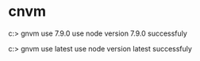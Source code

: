 # cnvm

c:\> gnvm use 7.9.0
use node version 7.9.0 successfuly

c:\> gnvm use latest
use node version latest successfuly